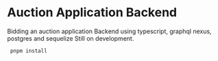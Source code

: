 # Auction Application Backend
Bidding an auction application Backend using typescript, graphql nexus, postgres and sequelize
Still on development.
```bash
 pnpm install

```
